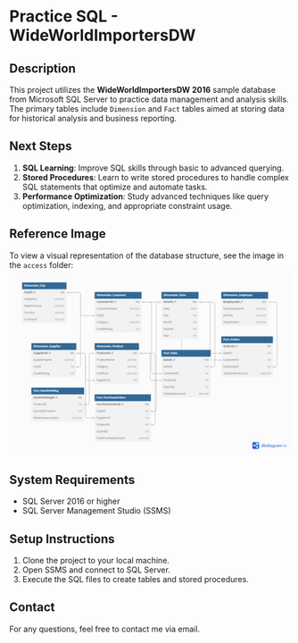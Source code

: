 # Practice SQL - WideWorldImportersDW

## Description
This project utilizes the **WideWorldImportersDW 2016** sample database from Microsoft SQL Server to practice data management and analysis skills. The primary tables include `Dimension` and `Fact` tables aimed at storing data for historical analysis and business reporting.

## Next Steps
1. **SQL Learning**: Improve SQL skills through basic to advanced querying.
2. **Stored Procedures**: Learn to write stored procedures to handle complex SQL statements that optimize and automate tasks.
3. **Performance Optimization**: Study advanced techniques like query optimization, indexing, and appropriate constraint usage.

## Reference Image
To view a visual representation of the database structure, see the image in the `access` folder:
![Database Diagram](access/dbimg.png)

## System Requirements
- SQL Server 2016 or higher
- SQL Server Management Studio (SSMS)

## Setup Instructions
1. Clone the project to your local machine.
2. Open SSMS and connect to SQL Server.
3. Execute the SQL files to create tables and stored procedures.

## Contact
For any questions, feel free to contact me via email.
